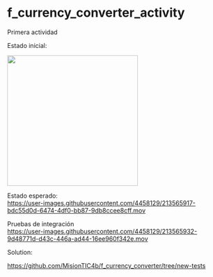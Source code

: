 # f_currency_converter_activity

Primera actividad

Estado inicial:

<img src="https://github.com/FundamentosProgramacionMovil/f_currency_converter_activity/assets/4458129/d1d502f3-6b54-44dd-a7b7-8e26d157d030" width="300" />

Estado esperado:   
https://user-images.githubusercontent.com/4458129/213565917-bdc55d0d-6474-4df0-bb87-9db8ccee8cff.mov

Pruebas de integración   
https://user-images.githubusercontent.com/4458129/213565932-9d48771d-d43c-446a-ad44-16ee960f342e.mov

Solution:

https://github.com/MisionTIC4b/f_currency_converter/tree/new-tests
